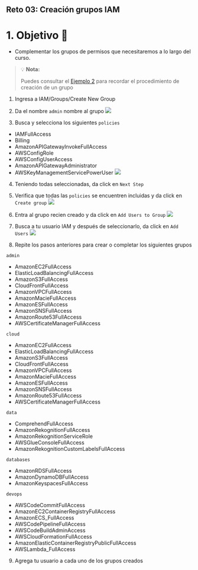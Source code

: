 ## Reto 03: Creación grupos IAM 

# 1. Objetivo 🎯

- Complementar los grupos de permisos que necesitaremos a lo largo del curso.


>💡 **Nota:**
>
>Puedes consultar el [Ejemplo 2](./Ejemplo%2002/README.md) para recordar el procedimiento de creación de un grupo

1. Ingresa a IAM/Groups/Create New Group
2. Da el nombre `admin` nombre al grupo
<img src="img/1.png"></img>

3. Busca y selecciona los siguientes `policies`
* IAMFullAccess
* Billing
* AmazonAPIGatewayInvokeFullAccess
* AWSConfigRole
* AWSConfigUserAccess
* AmazonAPIGatewayAdministrator
* AWSKeyManagementServicePowerUser
<img src="img/2.png"></img>

4. Teniendo todas seleccionadas, da click en `Next Step`

5. Verifica que todas las `policies` se encuentren incluidas y da click en `Create group`
<img src="img/3.png"></img>

6. Entra al grupo recien creado y da click en `Add Users to Group`
<img src="img/4.png"></img>

7. Busca a tu usuario IAM y después de seleccionarlo, da click en `Add Users`
<img src="img/5.png"></img>

8. Repite los pasos anteriores para crear o completar los siguientes grupos

`admin`
* AmazonEC2FullAccess
* ElasticLoadBalancingFullAccess
* AmazonS3FullAccess
* CloudFrontFullAccess
* AmazonVPCFullAccess
* AmazonMacieFullAccess
* AmazonESFullAccess
* AmazonSNSFullAccess
* AmazonRoute53FullAccess
* AWSCertificateManagerFullAccess

`cloud`
* AmazonEC2FullAccess
* ElasticLoadBalancingFullAccess
* AmazonS3FullAccess
* CloudFrontFullAccess
* AmazonVPCFullAccess
* AmazonMacieFullAccess
* AmazonESFullAccess
* AmazonSNSFullAccess
* AmazonRoute53FullAccess
* AWSCertificateManagerFullAccess

`data`
* ComprehendFullAccess
* AmazonRekognitionFullAccess
* AmazonRekognitionServiceRole
* AWSGlueConsoleFullAccess
* AmazonRekognitionCustomLabelsFullAccess

`databases`
* AmazonRDSFullAccess
* AmazonDynamoDBFullAccess
* AmazonKeyspacesFullAccess

`devops`
* AWSCodeCommitFullAccess
* AmazonEC2ContainerRegistryFullAccess
* AmazonECS_FullAccess
* AWSCodePipelineFullAccess
* AWSCodeBuildAdminAccess
* AWSCloudFormationFullAccess
* AmazonElasticContainerRegistryPublicFullAccess
* AWSLambda_FullAccess

9. Agrega tu usuario a cada uno de los grupos creados